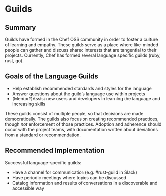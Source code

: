 # Guilds

## Summary

Guilds have formed in the Chef OSS community in order to foster a culture of learning and empathy. These guilds serve as a place where like-minded people can gather and discuss shared interests that are tangential to their projects. Currently, Chef has formed several language specific guilds (ruby, rust, go).

## Goals of the Language Guilds

  - Help establish recommended standards and styles for the language
  - Answer questions about the guild's language use within projects
  - (Mentor?)Assist new users and developers in learning the language and increasing skills

These guilds consist of multiple people, so that decisions are made democratically. The guilds also focus on creating recommended practices, though _not_ enforcement of those practices. Adoption and adherence should occur with the project teams, with documentation written about deviations from a standard or recommendation.

## Recommended Implementation

Successful language-specific guilds:
  - Have a channel for communication (e.g. #rust-guild in Slack)
  - Have periodic meetings where topics can be discussed
  - Catalog information and results of conversations in a discoverable and accessible way
